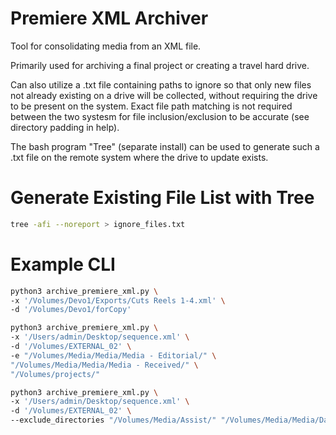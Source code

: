# Premiere XML Archiver

Tool for consolidating media from an XML file.

Primarily used for archiving a final project or creating a travel hard drive.

Can also utilize a .txt file containing paths to ignore so that only new files
not already existing on a drive will be collected, without requiring the drive
to be present on the system.  Exact file path matching is not required between
the two systesm for file inclusion/exclusion to be accurate (see directory 
padding in help).

The bash program "Tree" (separate install) can be used to generate such a .txt
file on the remote system where the drive to update exists.

# Generate Existing File List with Tree
```bash
tree -afi --noreport > ignore_files.txt
```

# Example CLI

```bash
python3 archive_premiere_xml.py \
-x '/Volumes/Devo1/Exports/Cuts Reels 1-4.xml' \
-d '/Volumes/Devo1/forCopy'
```


```bash
python3 archive_premiere_xml.py \
-x '/Users/admin/Desktop/sequence.xml' \
-d '/Volumes/EXTERNAL_02' \
-e "/Volumes/Media/Media/Media - Editorial/" \
"/Volumes/Media/Media/Media - Received/" \
"/Volumes/projects/"
```

```bash
python3 archive_premiere_xml.py \
-x '/Users/admin/Desktop/sequence.xml' \
-d '/Volumes/EXTERNAL_02' \
--exclude_directories "/Volumes/Media/Assist/" "/Volumes/Media/Media/Dailies/"
```
